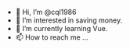- 👋 Hi, I’m @cql1986
- 👀 I’m interested in saving money.
- 🌱 I’m currently learning Vue.
- 📫 How to reach me ...

<!---
cql1986/cql1986 is a ✨ special ✨ repository because its `README.md` (this file) appears on your GitHub profile.
You can click the Preview link to take a look at your changes.
--->
